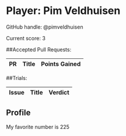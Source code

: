 # Player: Pim Veldhuisen

GitHub handle: @pimveldhuisen

Current score: 3

##Accepted Pull Requests:

|  PR | Title | Points Gained|
| --- |:----- |:------------ |


##Trials:

| Issue | Title | Verdict|
| ----- |:----- |:------ |


## Profile
My favorite number is 225
